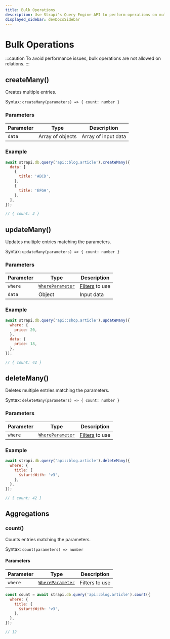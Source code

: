 ```yaml
---
title: Bulk Operations
description: Use Strapi's Query Engine API to perform operations on multiple entries.
displayed_sidebar: devDocsSidebar
---
```


# Bulk Operations

:::caution
To avoid performance issues, bulk operations are not allowed on relations.
:::

## createMany()

Creates multiple entries.

Syntax: `createMany(parameters) => { count: number }`

### Parameters

| Parameter | Type       | Description         |
| --------- | ---------- | ------------------- |
| `data`      | Array of objects | Array of input data |

### Example

```js
await strapi.db.query('api::blog.article').createMany({
  data: [
    {
      title: 'ABCD',
    },
    {
      title: 'EFGH',
    },
  ],
});

// { count: 2 }
```

## updateMany()

Updates multiple entries matching the parameters.

Syntax: `updateMany(parameters) => { count: number }`

### Parameters

| Parameter | Type                       | Description         |
| --------- | -------------------------- | ------------------- |
| `where`     | [`WhereParameter`](/dev-docs/api/query-engine/filtering/) | [Filters](/dev-docs/api/query-engine/filtering/) to use             |
| `data`      | Object                   | Input data |

### Example

```js
await strapi.db.query('api::shop.article').updateMany({
  where: {
    price: 20,
  },
  data: {
    price: 18,
  },
});

// { count: 42 }
```

## deleteMany()

Deletes multiple entries matching the parameters.

Syntax: `deleteMany(parameters) => { count: number }`

### Parameters

| Parameter | Type                       | Description |
| --------- | -------------------------- | ----------- |
| `where`     | [`WhereParameter`](/dev-docs/api/query-engine/filtering/) | [Filters](/dev-docs/api/query-engine/filtering/) to use             |

### Example

```js
await strapi.db.query('api::blog.article').deleteMany({
  where: {
    title: {
      $startsWith: 'v3',
    },
  },
});

// { count: 42 }
```

## Aggregations

### count()

Counts entries matching the parameters.

Syntax: `count(parameters) => number`

#### Parameters

| Parameter | Type                       | Description |
| --------- | -------------------------- | ----------- |
| `where`     | [`WhereParameter`](/dev-docs/api/query-engine/filtering/) | [Filters](/dev-docs/api/query-engine/filtering/) to use             |

```js
const count = await strapi.db.query('api::blog.article').count({
  where: {
    title: {
      $startsWith: 'v3',
    },
  },
});

// 12
```